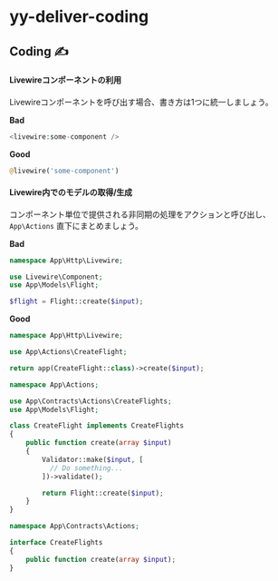 # yy-deliver-coding

## Coding ✍️

#### Livewireコンポーネントの利用
Livewireコンポーネントを呼び出す場合、書き方は1つに統一しましょう。

**Bad**
```PHP
<livewire:some-component />
```

**Good**
```PHP
@livewire('some-component')
```


#### Livewire内でのモデルの取得/生成
コンポーネント単位で提供される非同期の処理をアクションと呼び出し、 `App\Actions` 直下にまとめましょう。

**Bad**

```PHP
namespace App\Http\Livewire;

use Livewire\Component;
use App\Models\Flight;

$flight = Flight::create($input);
```

**Good**
```PHP
namespace App\Http\Livewire;

use App\Actions\CreateFlight;

return app(CreateFlight::class)->create($input);
```


```PHP
namespace App\Actions;

use App\Contracts\Actions\CreateFlights;
use App\Models\Flight;

class CreateFlight implements CreateFlights
{
    public function create(array $input)
    {
        Validator::make($input, [
          // Do something...
        ])->validate();

        return Flight::create($input);
    }
}
```


```PHP
namespace App\Contracts\Actions;

interface CreateFlights
{
    public function create(array $input);
}
```

